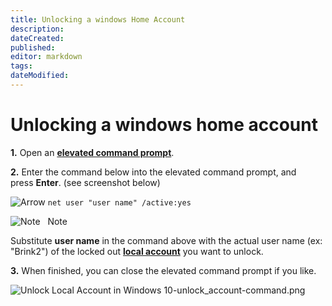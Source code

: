 ```yaml
---
title: Unlocking a windows Home Account
description: 
dateCreated: 
published: 
editor: markdown
tags: 
dateModified: 
---
```

# Unlocking a windows home account

**1.** Open an **[elevated command prompt](https://www.tenforums.com/tutorials/2790-open-elevated-command-prompt-windows-10-a.html)**.  

  

**2.** Enter the command below into the elevated command prompt, and press **Enter**. (see screenshot below)

  

![](https://www.tenforums.com/images/smilies/smarrow.png "Arrow") `net user "user name" /active:yes`  

  

![Note](https://www.tenforums.com/images/notesmall10.png "Note")   Note

Substitute **user name** in the command above with the actual user name (ex: "Brink2") of the locked out [**local account**](https://www.tenforums.com/tutorials/5387-how-tell-if-local-account-microsoft-account-windows-10-a.html) you want to unlock.  

  

  

**3.** When finished, you can close the elevated command prompt if you like.  

  

![Unlock Local Account in Windows 10-unlock_account-command.png](https://www.tenforums.com/attachments/tutorials/141401d1498576984-unlock-local-account-windows-10-a-unlock_account-command.png?s=dc7b9b09c0aac1b101b86e9e78ec3e14 "Unlock Local Account in Windows 10-unlock_account-command.png")